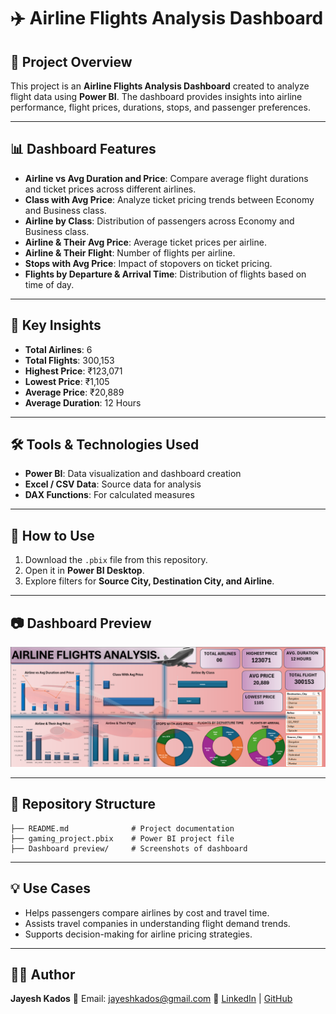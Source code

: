 # ✈️ Airline Flights Analysis Dashboard

## 📌 Project Overview

This project is an **Airline Flights Analysis Dashboard** created to analyze flight data using **Power BI**. The dashboard provides insights into airline performance, flight prices, durations, stops, and passenger preferences.

---

## 📊 Dashboard Features

* **Airline vs Avg Duration and Price**: Compare average flight durations and ticket prices across different airlines.
* **Class with Avg Price**: Analyze ticket pricing trends between Economy and Business class.
* **Airline by Class**: Distribution of passengers across Economy and Business class.
* **Airline & Their Avg Price**: Average ticket prices per airline.
* **Airline & Their Flight**: Number of flights per airline.
* **Stops with Avg Price**: Impact of stopovers on ticket pricing.
* **Flights by Departure & Arrival Time**: Distribution of flights based on time of day.

---

## 📌 Key Insights

* **Total Airlines**: 6
* **Total Flights**: 300,153
* **Highest Price**: ₹123,071
* **Lowest Price**: ₹1,105
* **Average Price**: ₹20,889
* **Average Duration**: 12 Hours

---

## 🛠️ Tools & Technologies Used

* **Power BI**: Data visualization and dashboard creation
* **Excel / CSV Data**: Source data for analysis
* **DAX Functions**: For calculated measures

---

## 🚀 How to Use

1. Download the `.pbix` file from this repository.
2. Open it in **Power BI Desktop**.
3. Explore filters for **Source City, Destination City, and Airline**.

---

## 📷 Dashboard Preview

![Airline Dashboard Preview](https://github.com/Jayesh-501/Airline-Flight-Dashboard/blob/main/airlines_flights_dashboard.png?raw=true)

---

## 📎 Repository Structure

```
├── README.md              # Project documentation
├── gaming_project.pbix    # Power BI project file
├── Dashboard preview/     # Screenshots of dashboard
```

---

## 💡 Use Cases

* Helps passengers compare airlines by cost and travel time.
* Assists travel companies in understanding flight demand trends.
* Supports decision-making for airline pricing strategies.

---

## 👨‍💻 Author

**Jayesh Kados**
📧 Email: [jayeshkados@gmail.com](mailto:jayeshkados@gmail.com)
🔗 [LinkedIn](https://www.linkedin.com/) | [GitHub](https://github.com/Jayesh-501)
